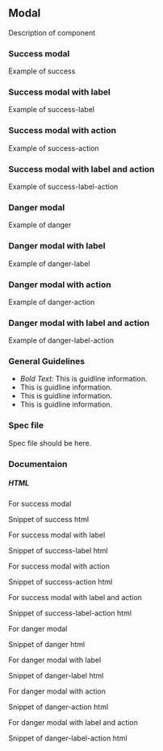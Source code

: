 <div id="Overview"></div>

## Modal

Description of component

### Success modal

Example of success

### Success modal with label

Example of success-label

### Success modal with action

Example of success-action

### Success modal with label and action

Example of success-label-action

### Danger modal

Example of danger

### Danger modal with label

Example of danger-label

### Danger modal with action

Example of danger-action

### Danger modal with label and action

Example of danger-label-action

<div id="General-Guideline"></div>

### General Guidelines

- _Bold Text:_ This is guidline information.
- This is guidline information.
- This is guidline information.
- This is guidline information.

<div id="Spec-file"></div>

### Spec file

Spec file should be here.

<div id="Documentation"></div>

### Documentaion

##### HTML

For success modal

Snippet of success html

For success modal with label

Snippet of success-label html

For success modal with action

Snippet of success-action html

For success modal with label and action

Snippet of success-label-action html

For danger modal

Snippet of danger html

For danger modal with label

Snippet of danger-label html

For danger modal with action

Snippet of danger-action html

For danger modal with label and action

Snippet of danger-label-action html

